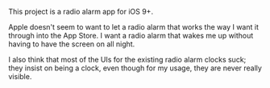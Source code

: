 This project is a radio alarm app for iOS 9+.

Apple doesn't seem to want to let a radio alarm that works the way I want it through into the App Store. I want a radio alarm that wakes me up without having to have the screen on all night.

I also think that most of the UIs for the existing radio alarm clocks suck; they insist on being a clock, even though for my usage, they are never really visible.

